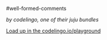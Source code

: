 #well-formed-comments

_by codelingo, one of their juju bundles_


[Load up in the codelingo.io/playground](https://codelingo.io/playground/?repo=github.com/codelingo/hub&dir=tenets/codelingo/juju/well-formed-comments&tenet=codelingo/juju/well-formed-comments)
